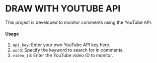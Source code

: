 # DRAW WITH YOUTUBE API

This project is developed to monitor comments using the YouTube API.

#### Usage

1. `api_key`: Enter your own YouTube API key here.
2. `word`: Specify the keyword to search for in comments.
3. `video_id`: Enter the YouTube video ID to monitor.
